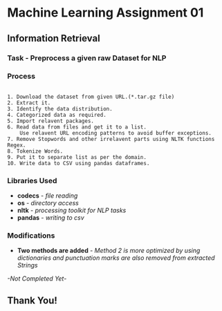 # Machine Learning Assignment 01

## Information Retrieval

### Task - Preprocess a given raw Dataset for NLP

### Process

```

1. Download the dataset from given URL.(*.tar.gz file)
2. Extract it.
3. Identify the data distribution.
4. Categorized data as required.
5. Import relavent packages.
6. Read data from files and get it to a list.
	Use relavent URL encoding patterns to avoid buffer exceptions.
7. Remove Stopwords and other irrelavent parts using NLTK functions Regex.
8. Tokenize Words.
9. Put it to separate list as per the domain.
10. Write data to CSV using pandas dataframes.

```

### Libraries Used

* **codecs** - *file reading*
* **os** - *directory access*
* **nltk** - *processing toolkit for NLP tasks*
* **pandas** - *writing to csv*

### Modifications

* **Two methods are added** - *Method 2 is more optimized by using dictionaries and punctuation marks are also removed from extracted Strings*

*-Not Completed Yet-*

## Thank You!
